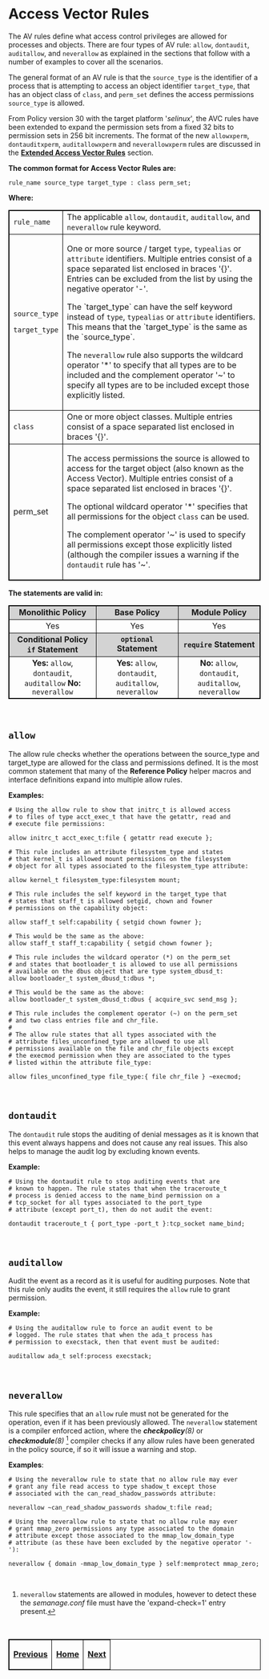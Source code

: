# Access Vector Rules

The AV rules define what access control privileges are allowed for
processes and objects. There are four types of AV rule: `allow`,
`dontaudit`, `auditallow`, and `neverallow` as explained in the sections that
follow with a number of examples to cover all the scenarios.

The general format of an AV rule is that the `source_type` is the
identifier of a process that is attempting to access an object
identifier `target_type`, that has an object class of `class`, and
`perm_set` defines the access permissions `source_type` is allowed.

From Policy version 30 with the target platform '*selinux*', the AVC
rules have been extended to expand the permission sets from a fixed 32
bits to permission sets in 256 bit increments. The format of the new
`allowxperm`, `dontauditxperm`, `auditallowxperm` and `neverallowxperm`
rules are discussed in the
[**Extended Access Vector Rules**](xperm_rules.md#extended-access-vector-rules)
section.

**The common format for Access Vector Rules are:**

`rule_name source_type target_type : class perm_set;`

**Where:**

<table>
<tbody>
<tr>
<td><code>rule_name</code></td>
<td>The applicable <code>allow</code>, <code>dontaudit</code>, <code>auditallow</code>, and <code>neverallow</code> rule keyword.</td>
</tr>
<tr>
<td><p><code>source_type</code></p>
<p><code>target_type</code></p></td>
<td><p>One or more source / target <code>type</code>, <code>typealias</code> or <code>attribute</code> identifiers. Multiple entries consist of a space separated list enclosed in braces '{}'. Entries can be excluded from the list by using the negative operator '-'.</p>
<p>The `target_type` can have the self keyword instead of <code>type</code>, <code>typealias</code> or <code>attribute</code> identifiers. This means that the `target_type` is the same as the `source_type`.</p>
<p>The <code>neverallow</code> rule also supports the wildcard operator '*' to specify that all types are to be included and the complement operator '~' to specify all types are to be included except those explicitly listed.</p></td>
</tr>
<tr>
<td><code>class</code></td>
<td>One or more object classes. Multiple entries consist of a space separated list enclosed in braces '{}'.</td>
</tr>
<tr>
<td>perm_set</td>
<td><p>The access permissions the source is allowed to access for the target object (also known as the Access Vector). Multiple entries consist of a space separated list enclosed in braces '{}'. </p>
<p>The optional wildcard operator '*' specifies that all permissions for the object <code>class</code> can be used. </p>
<p>The complement operator '~' is used to specify all permissions except those explicitly listed (although the compiler issues a warning if the <code>dontaudit</code> rule has '~'.</p></td>
</tr>
</tbody>
</table>

**The statements are valid in:**

<table style="text-align:center">
<tbody>
<tr style="background-color:#D3D3D3;">
<td><strong>Monolithic Policy</strong></td>
<td><strong>Base Policy</strong></td>
<td><strong>Module Policy</strong></td>
</tr>
<tr>
<td>Yes</td>
<td>Yes</td>
<td>Yes</td>
</tr>
<tr style="background-color:#D3D3D3;">
<td><strong>Conditional Policy <code>if</code> Statement</strong></td>
<td><strong><code>optional</code> Statement</strong></td>
<td><strong><code>require</code> Statement</strong></td>
</tr>
<tr>
<td><strong>Yes:</strong> <code>allow</code>, <code>dontaudit</code>, <code>auditallow</code> <strong>No:</strong> <code>neverallow</code></td>
<td><strong>Yes:</strong> <code>allow</code>, <code>dontaudit</code>, <code>auditallow</code>, <code>neverallow</code></td>
<td><strong>No:</strong> <code>allow</code>, <code>dontaudit</code>, <code>auditallow</code>, <code>neverallow</code></td>
</tr>
</tbody>
</table>

<br>

## `allow`

The allow rule checks whether the operations between the source\_type
and target_type are allowed for the class and permissions defined. It
is the most common statement that many of the **Reference Policy**
helper macros and interface definitions expand into multiple allow rules.

**Examples:**

```
# Using the allow rule to show that initrc_t is allowed access
# to files of type acct_exec_t that have the getattr, read and
# execute file permissions:

allow initrc_t acct_exec_t:file { getattr read execute };
```

```
# This rule includes an attribute filesystem_type and states
# that kernel_t is allowed mount permissions on the filesystem
# object for all types associated to the filesystem_type attribute:

allow kernel_t filesystem_type:filesystem mount;
```

```
# This rule includes the self keyword in the target_type that
# states that staff_t is allowed setgid, chown and fowner
# permissions on the capability object:

allow staff_t self:capability { setgid chown fowner };

# This would be the same as the above:
allow staff_t staff_t:capability { setgid chown fowner };
```

```
# This rule includes the wildcard operator (*) on the perm_set
# and states that bootloader_t is allowed to use all permissions
# available on the dbus object that are type system_dbusd_t:
allow bootloader_t system_dbusd_t:dbus *;

# This would be the same as the above:
allow bootloader_t system_dbusd_t:dbus { acquire_svc send_msg };
```

```
# This rule includes the complement operator (~) on the perm_set
# and two class entries file and chr_file.
#
# The allow rule states that all types associated with the
# attribute files_unconfined_type are allowed to use all
# permissions available on the file and chr_file objects except
# the execmod permission when they are associated to the types
# listed within the attribute file_type:

allow files_unconfined_type file_type:{ file chr_file } ~execmod;
```

<br>

## `dontaudit`

The `dontaudit` rule stops the auditing of denial messages as it is known
that this event always happens and does not cause any real issues. This
also helps to manage the audit log by excluding known events.

**Example:**

```
# Using the dontaudit rule to stop auditing events that are
# known to happen. The rule states that when the traceroute_t
# process is denied access to the name_bind permission on a
# tcp_socket for all types associated to the port_type
# attribute (except port_t), then do not audit the event:

dontaudit traceroute_t { port_type -port_t }:tcp_socket name_bind;
```

<br>

## `auditallow`

Audit the event as a record as it is useful for auditing purposes. Note
that this rule only audits the event, it still requires the `allow` rule
to grant permission.

**Example:**

```
# Using the auditallow rule to force an audit event to be
# logged. The rule states that when the ada_t process has
# permission to execstack, then that event must be audited:

auditallow ada_t self:process execstack;
```

<br>

## `neverallow`

This rule specifies that an `allow` rule must not be generated for the
operation, even if it has been previously allowed. The `neverallow`
statement is a compiler enforced action, where the ***checkpolicy**(8)* or
***checkmodule**(8)* <a href="#fna1" class="footnote-ref" id="fnavc1"><sup>1</sup></a>
compiler checks if any allow rules have been generated in the policy source,
if so it will issue a warning and stop.

**Examples**:

```
# Using the neverallow rule to state that no allow rule may ever
# grant any file read access to type shadow_t except those
# associated with the can_read_shadow_passwords attribute:

neverallow ~can_read_shadow_passwords shadow_t:file read;
```

```
# Using the neverallow rule to state that no allow rule may ever
# grant mmap_zero permissions any type associated to the domain
# attribute except those associated to the mmap_low_domain_type
# attribute (as these have been excluded by the negative operator '-'):

neverallow { domain -mmap_low_domain_type } self:memprotect mmap_zero;
```

<br>

<section class="footnotes">
<ol>
<li id="fna1"><p><code>neverallow</code> statements are allowed in modules, however to detect these the <em>semanage.conf</em> file must have the 'expand-check=1' entry present.<a href="#fnavc1" class="footnote-back">↩</a></p></li>
</ol>
</section>

<br>

<!-- Cut Here -->

<table>
<tbody>
<td><center>
<p><a href="bounds_rules.md#bounds-rules" title="Bounds Rules"> <strong>Previous</strong></a></p>
</center></td>
<td><center>
<p><a href="README.md#the-selinux-notebook" title="The SELinux Notebook"> <strong>Home</strong></a></p>
</center></td>
<td><center>
<p><a href="xperm_rules.md#extended-access-vector-rules" title="Extended Access Vector Rules"> <strong>Next</strong></a></p>
</center></td>
</tbody>
</table>

<head>
    <style>table { border-collapse: collapse; }
    table, td, th { border: 1px solid black; }
    </style>
</head>
